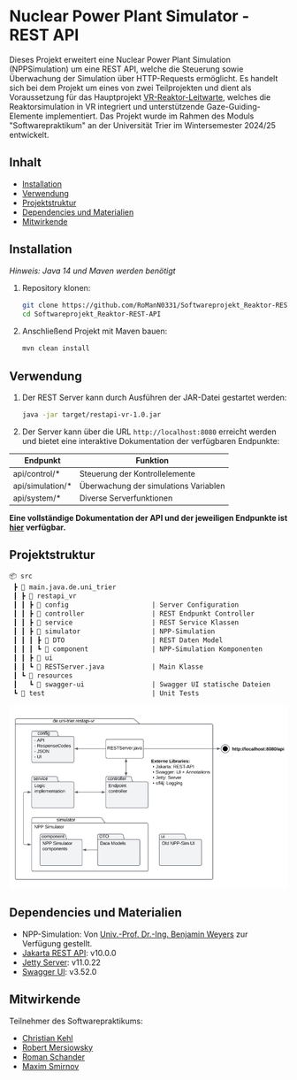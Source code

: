 # Nuclear Power Plant Simulator - REST API

Dieses Projekt erweitert eine Nuclear Power Plant Simulation (NPPSimulation) um eine REST API, welche 
die Steuerung sowie Überwachung der Simulation über HTTP-Requests ermöglicht.
Es handelt sich bei dem Projekt um eines von zwei Teilprojekten und dient als Voraussetzung für das Hauptprojekt 
[VR-Reaktor-Leitwarte](https://github.com/RoManN0331/Softwareprojekt_VR-Reaktor-Leitwarte), welches die Reaktorsimulation 
in VR integriert und unterstützende Gaze-Guiding-Elemente implementiert.
Das Projekt wurde im Rahmen des Moduls "Softwarepraktikum" an der Universität Trier im Wintersemester 2024/25 entwickelt.

## Inhalt
- [Installation](#installation)
- [Verwendung](#verwendung)
- [Projektstruktur](#projektstruktur)
- [Dependencies und Materialien](#dependencies-und-materialien)
- [Mitwirkende](#mitwirkende)

## Installation

_Hinweis: Java 14 und Maven werden benötigt_ 

1. Repository klonen:
    ```sh
    git clone https://github.com/RoManN0331/Softwareprojekt_Reaktor-REST-API.git
    cd Softwareprojekt_Reaktor-REST-API
    ```

2. Anschließend Projekt mit Maven bauen:
    ```sh
    mvn clean install
    ```
   
## Verwendung
1. Der REST Server kann durch Ausführen der JAR-Datei gestartet werden:
    ```sh
    java -jar target/restapi-vr-1.0.jar
    ```

2. Der Server kann über die URL `http://localhost:8080` erreicht werden und bietet eine interaktive Dokumentation der verfügbaren Endpunkte:

| Endpunkt         | Funktion                              |
|------------------|---------------------------------------|
| api/control/*    | Steuerung der Kontrollelemente        |
| api/simulation/* | Überwachung der simulations Variablen |
| api/system/*     | Diverse Serverfunktionen              |

**Eine vollständige Dokumentation der API und der jeweiligen Endpunkte ist [hier](docs/index.md) verfügbar.** 

## Projektstruktur

```plaintext
📦 src
 ┣ 📂 main.java.de.uni_trier         
 ┃ ┣ 📂 restapi_vr                   
 ┃ ┃ ┣ 📂 config                     | Server Configuration
 ┃ ┃ ┣ 📂 controller                 | REST Endpunkt Controller
 ┃ ┃ ┣ 📂 service                    | REST Service Klassen
 ┃ ┃ ┣ 📂 simulator                  | NPP-Simulation
 ┃ ┃ ┃ ┣ 📂 DTO                      | REST Daten Model
 ┃ ┃ ┃ ┗ 📂 component                | NPP-Simulation Komponenten
 ┃ ┃ ┣ 📂 ui                         
 ┃ ┃ ┗ 📄 RESTServer.java            | Main Klasse
 ┃ ┗ 📂 resources                    
 ┃   ┗ 📂 swagger-ui                 | Swagger UI statische Dateien
 ┗ 📂 test                           | Unit Tests
```

<img src="docs/Reaktor-REST-API-Paketdiagramm-Final.svg" alt="Paketdiagramm">

## Dependencies und Materialien
- NPP-Simulation: Von [Univ.-Prof. Dr.-Ing. Benjamin Weyers](https://www.uni-trier.de/universitaet/fachbereiche-faecher/fachbereich-iv/faecher/informatikwissenschaften/professuren/human-computer-interaction/team/benjamin-weyers) zur Verfügung gestellt. 
- [Jakarta REST API](https://mvnrepository.com/artifact/jakarta.platform/jakarta.jakartaee-web-api/10.0.0): v10.0.0
- [Jetty Server](https://mvnrepository.com/artifact/org.eclipse.jetty): v11.0.22
- [Swagger UI](https://swagger.io/tools/swagger-ui/): v3.52.0

## Mitwirkende
Teilnehmer des Softwarepraktikums: 
- [Christian Kehl](https://github.com/Chrizzly02)
- [Robert Mersiowsky](https://github.com/rmers)
- [Roman Schander](https://github.com/RoManN0331)
- [Maxim Smirnov](https://github.com/masmir123)